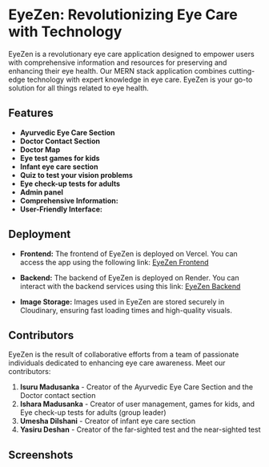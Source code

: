 # EyeZen: Revolutionizing Eye Care with Technology

EyeZen is a revolutionary eye care application designed to empower users with comprehensive information and resources for preserving and enhancing their eye health. Our MERN stack application combines cutting-edge technology with expert knowledge in eye care. EyeZen is your go-to solution for all things related to eye health.

## Features

- **Ayurvedic Eye Care Section**
- **Doctor Contact Section**
- **Doctor Map**
- **Eye test games for kids**
- **Infant eye care section** 
- **Quiz to test your vision problems**
- **Eye check-up tests for adults**
- **Admin panel**
- **Comprehensive Information:**
- **User-Friendly Interface:** 

## Deployment

- **Frontend:** The frontend of EyeZen is deployed on Vercel. You can access the app using the following link: [EyeZen Frontend](https://eyezen-dw61jxx57-isurux98s-projects.vercel.app/)

- **Backend:** The backend of EyeZen is deployed on Render. You can interact with the backend services using this link: [EyeZen Backend](https://eyezen.onrender.com)

- **Image Storage:** Images used in EyeZen are stored securely in Cloudinary, ensuring fast loading times and high-quality visuals.

## Contributors

EyeZen is the result of collaborative efforts from a team of passionate individuals dedicated to enhancing eye care awareness. Meet our contributors:

1. **Isuru Madusanka** - Creator of the Ayurvedic Eye Care Section and the Doctor contact section
2. **Ishara Madusanka** - Creator of user management, games for kids, and Eye check-up tests for adults (group leader)
3. **Umesha Dilshani** - Creator of infant eye care section
4. **Yasiru Deshan** - Creator of the far-sighted test and the near-sighted test

## Screenshots

